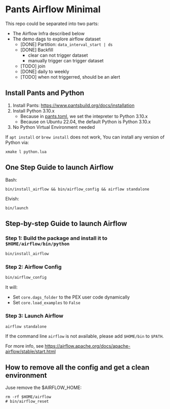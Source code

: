 # Pants Airflow Minimal
This repo could be separated into two parts:
+ The Airflow Infra described below
+ The demo dags to explore airflow dataset
  + [DONE] Partition: `data_interval_start | ds`
  + [DONE] Backfill
    + clear can not trigger dataset
    + manually trigger can trigger dataset
  + [TODO] join
  + [DONE] daily to weekly
  + [TODO] when not triggerred, should be an alert

## Install Pants and Python
1. Install Pants: https://www.pantsbuild.org/docs/installation
2. Install Python 3.10.x
   + Because in [pants.toml](pants.toml), we set the intepreter to Python 3.10.x
   + Because on Ubuntu 22.04, the default Python is Python 3.10.x
3. No Python Virtual Environment needed

If `apt install` or `brew install` does not work, You can install any version of Python via:
```
xmake l python.lua
```

## One Step Guide to launch Airflow
Bash:
```
bin/install_airflow && bin/airflow_config && airflow standalone
```

Elvish:
```
bin/launch
```

## Step-by-step Guide to launch Airflow
### Step 1: Build the package and install it to `$HOME/airflow/bin/python`
``` bash
bin/install_airflow
```

### Step 2: Airflow Config
``` bash
bin/airflow_config
```
It will:
+ Set `core.dags_folder` to the PEX user code dynamically
+ Set `core.load_examples` to `False`


### Step 3: Launch Airflow
```
airflow standalone
```
If the command line `airflow` is not available, please add `$HOME/bin` to `$PATH`.

For more info, see https://airflow.apache.org/docs/apache-airflow/stable/start.html


## How to remove all the config and get a clean environment
Juse remove the $AIRFLOW_HOME:
```
rm -rf $HOME/airflow
# bin/airflow_reset
```
